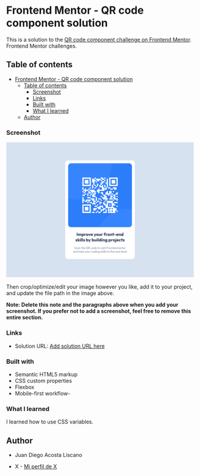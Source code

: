 # Frontend Mentor - QR code component solution

This is a solution to the [QR code component challenge on Frontend Mentor](https://www.frontendmentor.io/challenges/qr-code-component-iux_sIO_H). Frontend Mentor challenges.

## Table of contents

- [Frontend Mentor - QR code component solution](#frontend-mentor---qr-code-component-solution)
  - [Table of contents](#table-of-contents)
    - [Screenshot](#screenshot)
    - [Links](#links)
    - [Built with](#built-with)
    - [What I learned](#what-i-learned)
  - [Author](#author)

### Screenshot

![Imagen del componente](./images/codigo-qr.png)


Then crop/optimize/edit your image however you like, add it to your project, and update the file path in the image above.

**Note: Delete this note and the paragraphs above when you add your screenshot. If you prefer not to add a screenshot, feel free to remove this entire section.**

### Links

- Solution URL: [Add solution URL here](https://juaazn.github.io/QR-code-component/)

### Built with

- Semantic HTML5 markup
- CSS custom properties
- Flexbox
- Mobile-first workflow-

### What I learned

I learned how to use CSS variables.

## Author

- Juan Diego Acosta Liscano

- X - [Mi perfil de X](https://twitter.com/juaazn)
